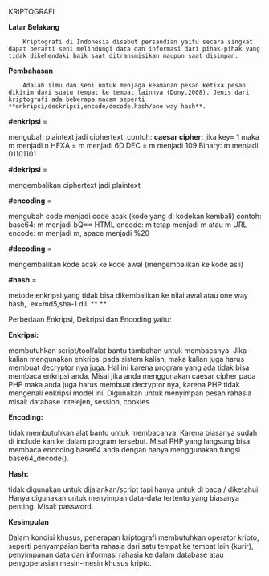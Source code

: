 KRIPTOGRAFI

**Latar Belakang**

        Kriptografi di Indonesia disebut persandian yaitu secara singkat dapat berarti seni melindungi data dan informasi dari pihak-pihak yang tidak dikehendaki baik saat ditransmisikan maupun saat disimpan.

**Pembahasan**

        Adalah ilmu dan seni untuk menjaga keamanan pesan ketika pesan dikirim dari suatu tempat ke tempat lainnya (Dony,2008). Jenis dari kriptografi ada beberapa macam seperti  **enkripsi/deskripsi,encode/decode,hash/one way hash**.

**#enkripsi** =

mengubah plaintext jadi ciphertext. contoh:  **caesar cipher:**  jika key= 1 maka m menjadi n HEXA = m menjadi 6D DEC = m menjadi 109 Binary: m menjadi 01101101

**#dekripsi** =

mengembalikan ciphertext jadi plaintext

**#encoding** =

mengubah code menjadi code acak (kode yang di kodekan kembali) contoh: base64: m menjadi bQ== HTML encode: m tetap menjadi m atau m URL encode: m menjadi m, space menjadi %20

**#decoding** =

mengembalikan kode acak ke kode awal (mengembalikan ke kode asli)

**#hash** =

metode enkripsi yang tidak bisa dikembalikan ke nilai awal atau one way hash,. ex=md5,sha-1 dll.  ** **

Perbedaan Enkripsi, Dekripsi dan Encoding yaitu:

**Enkripsi:**

membutuhkan script/tool/alat bantu tambahan untuk membacanya. Jika kalian mengunakan enkripsi pada sistem kalian, maka kalian juga harus membuat decryptor nya juga. Hal ini karena program yang ada tidak bisa membaca enkripsi anda. Misal jika anda menggunakan caesar cipher pada PHP maka anda juga harus membuat decryptor nya, karena PHP tidak mengenali enkripsi model ini. Digunakan untuk menyimpan pesan rahasia misal: database intelejen, session, cookies

**Encoding:**

tidak membutuhkan alat bantu untuk membacanya. Karena biasanya sudah di include kan ke dalam program tersebut. Misal PHP yang langsung bisa membaca encoding base64 anda dengan hanya menggunakan fungsi base64\_decode().

**Hash:**

tidak digunakan untuk dijalankan/script tapi hanya untuk di baca / diketahui. Hanya digunakan untuk menyimpan data-data tertentu yang biasanya penting. Misal: password.

**Kesimpulan**

Dalam kondisi khusus, penerapan kriptografi membutuhkan operator kripto, seperti penyampaian berita rahasia dari satu tempat ke tempat lain (kurir), penyimpanan data dan informasi rahasia ke dalam database atau pengoperasian mesin-mesin khusus kripto.